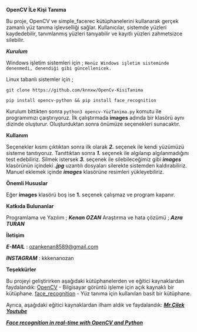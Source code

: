 **OpenCV İLe Kişi Tanıma**

   Bu proje, OpenCV ve simple_facerec kütüphanelerini kullanarak gerçek zamanlı yüz tanıma işlevselliği sağlar.
   Kullanıcılar, sistemde yüzleri kaydedebilir, tanımlanmış yüzleri tanıyabilir ve kayıtlı yüzleri zahmetsizce silebilir.

***Kurulum*** 

   Windows işletim sistemleri için ;
   ```Henüz Windows işletim sisteminde denenmedi, denendiği gibi güncellenicek.```
   
   Linux tabanlı sistemler için ;
  
  ```git clone https://github.com/knnxw/OpenCv-KisiTanima```
  
  ```pip install opencv-python && pip install face_recognition```
  
   Kurulum bittikten sonra ```python3 opencv-YüzTanima.py``` komutu ile programımızı çaıştırıyoruz.
   İlk çalıştırmada **images** adında bir klasörü aynı dizinde oluşturur. Oluşturduktan sonra önümüze seçenekleri sunacaktır.

**Kullanım**

   Seçenekler kısmı çıktıktan sonra ilk olarak ***2.*** seçenek ile kendi yüzümüzü sisteme tanıtıyoruz.
   Tanıttıktan sonra ***1.*** seçenek ile algılanıp algılanmadığını test edebiliriz. Silmek istersek ***3.*** seçenek ile silebileceğimiz gibi ***images*** klasörünün içindeki
   ***.jpg*** uzantılı dosyaları silerekte sistemden kaldırabiliriz. Manuel eklemek içinde ***images*** klasörüne resimleri yükleyebiliriz.

**Önemli Hususlar**

   Eğer **images** klasörü boş ise **1.** seçenek çalışmaz ve program kapanır.

**Katkıda Bulunanlar**

   Programlama ve Yazılım ; ***Kenan OZAN***
   Araştırma ve hata çözümü ; ***Azra TURAN***

**İletişim**

   ***E-MAIL*** : ozankenan8589@gmail.com
   
   ***INSTAGRAM*** : kkkenanozan

    
**Teşekkürler**

  Bu projeyi geliştirirken aşağıdaki kütüphanelerden ve eğitici kaynaklardan faydalandık:
[OpenCV](https://opencv.org/) - Bilgisayar görüntü işleme için açık kaynaklı bir kütüphane.
[face_recognition](https://pypi.org/project/face-recognition/) - Yüz tanıma için kullanılan basit bir kütüphane.

Ayrıca, aşağıdaki eğitici kaynaklardan ilham aldık ve faydalandık:
  ***[Mr.Çilek Youtube](https://www.youtube.com/@mrcilek4454)***
  
  ***[Face recognition in real-time with OpenCV and Python](https://pysource.com/2021/08/16/face-recognition-in-real-time-with-opencv-and-python/)***

   
